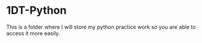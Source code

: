 # 1DT-Python
This is a folder where I will store my python practice work so you are able to access it more easily.
